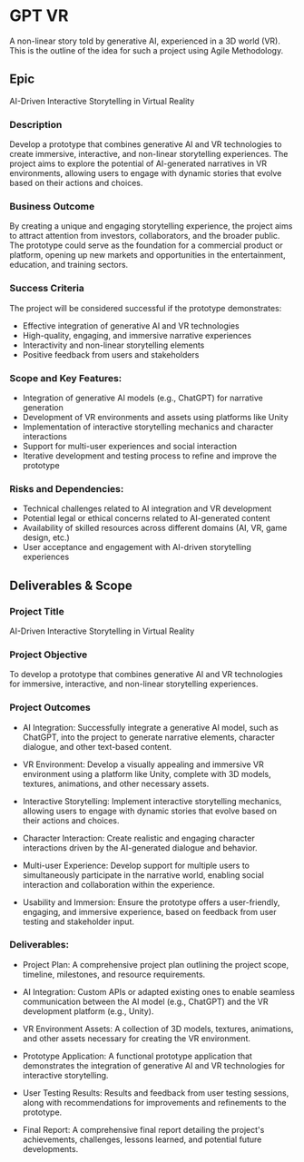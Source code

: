 # GPT VR
A non-linear story told by generative AI, experienced in a 3D world (VR). This is the outline of the idea for such a project using Agile Methodology.

## Epic

AI-Driven Interactive Storytelling in Virtual Reality

### Description

Develop a prototype that combines generative AI and VR technologies to create immersive, interactive, and non-linear storytelling experiences. The project aims to explore the potential of AI-generated narratives in VR environments, allowing users to engage with dynamic stories that evolve based on their actions and choices.

### Business Outcome

By creating a unique and engaging storytelling experience, the project aims to attract attention from investors, collaborators, and the broader public. The prototype could serve as the foundation for a commercial product or platform, opening up new markets and opportunities in the entertainment, education, and training sectors.

### Success Criteria

The project will be considered successful if the prototype demonstrates:

- Effective integration of generative AI and VR technologies
- High-quality, engaging, and immersive narrative experiences
- Interactivity and non-linear storytelling elements
- Positive feedback from users and stakeholders

### Scope and Key Features:

- Integration of generative AI models (e.g., ChatGPT) for narrative generation
- Development of VR environments and assets using platforms like Unity
- Implementation of interactive storytelling mechanics and character interactions
- Support for multi-user experiences and social interaction
- Iterative development and testing process to refine and improve the prototype

### Risks and Dependencies:

- Technical challenges related to AI integration and VR development
- Potential legal or ethical concerns related to AI-generated content
- Availability of skilled resources across different domains (AI, VR, game design, etc.)
- User acceptance and engagement with AI-driven storytelling experiences

## Deliverables & Scope

### Project Title

AI-Driven Interactive Storytelling in Virtual Reality

### Project Objective

To develop a prototype that combines generative AI and VR technologies for immersive, interactive, and non-linear storytelling experiences.

### Project Outcomes

- AI Integration: Successfully integrate a generative AI model, such as ChatGPT, into the project to generate narrative elements, character dialogue, and other text-based content.

- VR Environment: Develop a visually appealing and immersive VR environment using a platform like Unity, complete with 3D models, textures, animations, and other necessary assets.

- Interactive Storytelling: Implement interactive storytelling mechanics, allowing users to engage with dynamic stories that evolve based on their actions and choices.

- Character Interaction: Create realistic and engaging character interactions driven by the AI-generated dialogue and behavior.

- Multi-user Experience: Develop support for multiple users to simultaneously participate in the narrative world, enabling social interaction and collaboration within the experience.

- Usability and Immersion: Ensure the prototype offers a user-friendly, engaging, and immersive experience, based on feedback from user testing and stakeholder input.

### Deliverables:

- Project Plan: A comprehensive project plan outlining the project scope, timeline, milestones, and resource requirements.

- AI Integration: Custom APIs or adapted existing ones to enable seamless communication between the AI model (e.g., ChatGPT) and the VR development platform (e.g., Unity).

- VR Environment Assets: A collection of 3D models, textures, animations, and other assets necessary for creating the VR environment.

- Prototype Application: A functional prototype application that demonstrates the integration of generative AI and VR technologies for interactive storytelling.

- User Testing Results: Results and feedback from user testing sessions, along with recommendations for improvements and refinements to the prototype.

- Final Report: A comprehensive final report detailing the project's achievements, challenges, lessons learned, and potential future developments.
